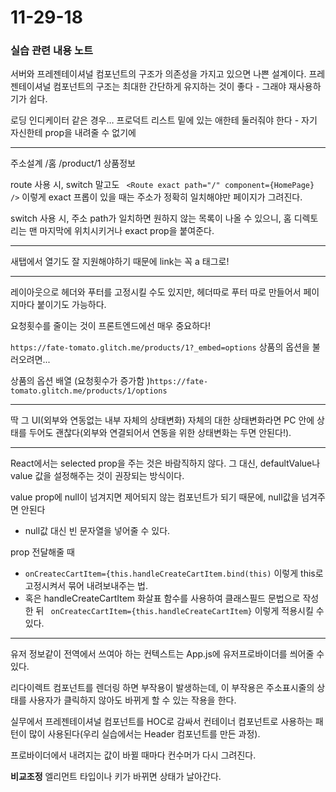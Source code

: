 # 11-29-18

### 실습 관련 내용 노트


서버와 프레젠테이셔널 컴포넌트의 구조가 의존성을 가지고 있으면 나쁜 설계이다.
프레젠테이셔널 컴포넌트의 구조는 최대한 간단하게 유지하는 것이 좋다 - 그래야 재사용하기가 쉽다.

로딩 인디케이터 같은 경우… 프로덕트 리스트 밑에 있는 애한테 둘러줘야 한다 - 자기 자신한테 prop을 내려줄 수 없기에

---

주소설계
/홈
/product/1 상품정보

route 사용 시, switch 말고도 ` <Route exact path="/" component={HomePage} />` 이렇게 exact 프롭이 있을 때는 주소가 정확히 일치해야만 페이지가 그려진다.

switch 사용 시, 주소 path가 일치하면 원하지 않는 목록이 나올 수 있으니, 홈 디렉토리는 맨 마지막에 위치시키거나 exact prop을 붙여준다.

---

새탭에서 열기도 잘 지원해야하기 때문에 link는 꼭 a 태그로!

---

레이아웃으로 헤더와 푸터를 고정시킬 수도 있지만, 헤더따로 푸터 따로 만들어서 페이지마다 붙이기도 가능하다.

요청횟수를 줄이는 것이 프론트엔드에선 매우 중요하다!

`https://fate-tomato.glitch.me/products/1?_embed=options`
상품의 옵션을 불러오려면...

상품의 옵션 배열 (요청횟수가 증가함 )`https://fate-tomato.glitch.me/products/1/options`

---

딱 그 UI(외부와 연동없는 내부 자체의 상태변화) 자체의 대한 상태변화라면 PC 안에 상태를 두어도 괜찮다(외부와 연결되어서 연동을 위한 상태변화는 두면 안된다!).

---

React에서는 selected prop을 주는 것은 바람직하지 않다. 그 대신, defaultValue나 value 값을 설정해주는 것이 권장되는 방식이다.

value prop에 null이 넘겨지면 제어되지 않는 컴포넌트가 되기 때문에, null값을 넘겨주면 안된다
  - null값 대신 빈 문자열을 넣어줄 수 있다.


prop 전달해줄 때
  - `onCreatecCartItem={this.handleCreateCartItem.bind(this)` 이렇게 this로 고정시켜서 묶어 내려보내주는 법.
  - 혹은 handleCreateCartItem 화살표 함수를 사용하여 클래스필드 문법으로 작성한 뒤 ` onCreatecCartItem={this.handleCreateCartItem}` 이렇게 적용시킬 수 있다.


---

유저 정보같이 전역에서 쓰여아 하는 컨텍스트는 App.js에 유저프로바이더를 씌어줄 수 있다.

리다이렉트 컴포넌트를 렌더링 하면 부작용이 발생하는데, 이 부작용은 주소표시줄의 상태를 사용자가 클릭하지 않아도 바뀌게 할 수 있는 작용을 한다.

실무에서 프레젠테이셔널 컴포넌트를 HOC로 감싸서 컨테이너 컴포넌트로 사용하는 패턴이 많이 사용된다(우리 실습에서는 Header 컴포넌트를 만든 과정).

프로바이더에서 내려지는 값이 바뀔 때마다 컨수머가 다시 그려진다.

**비교조정**
엘리먼트 타입이나 키가 바뀌면 상태가 날아간다. 
